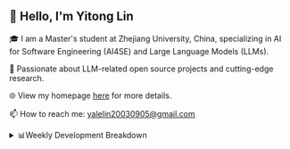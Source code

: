 ## 👋 Hello, I'm Yitong Lin 
🎓 I am a Master's student at Zhejiang University, China, specializing in AI for Software Engineering (AI4SE) and Large Language Models (LLMs). 

🚀 Passionate about LLM-related open source projects and cutting-edge research.

🌐 View my homepage [here](https://eaton0.github.io/) for more details.

📫 How to reach me: yalelin20030905@gmail.com

<details><summary>📊Weekly Development Breakdown</summary>

<!--START_SECTION:waka-->

```txt
From: 07 October 2025 - To: 14 October 2025

Total Time: 1 hr 7 mins

Bash         37 mins         █████████████▓░░░░░░░░░░░   55.07 %
Python       15 mins         ██████░░░░░░░░░░░░░░░░░░░   23.77 %
SSH Config   9 mins          ███▓░░░░░░░░░░░░░░░░░░░░░   14.06 %
Markdown     3 mins          █▒░░░░░░░░░░░░░░░░░░░░░░░   05.50 %
JSON         1 min           ▒░░░░░░░░░░░░░░░░░░░░░░░░   01.59 %
```

<!--END_SECTION:waka-->

[![wakatime](https://wakatime.com/badge/user/2b9478a2-005d-4708-b42f-076b3a02fc21.svg)](https://wakatime.com/@2b9478a2-005d-4708-b42f-076b3a02fc21)